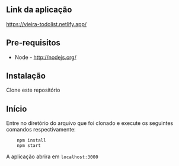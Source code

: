 ## Link da aplicação
https://vieira-todolist.netlify.app/


## Pre-requisitos

* Node - http://nodejs.org/

## Instalação 

Clone este repositório

## Início

Entre no diretório do arquivo que foi clonado e execute os seguintes comandos respectivamente:

```shell
    npm install
    npm start
```


A aplicação abrira em `localhost:3000`
